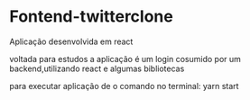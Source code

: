 # Fontend-twitterclone
Aplicação desenvolvida em react

voltada para estudos a aplicação é um login  cosumido por um backend,utilizando react e algumas bibliotecas

para executar aplicação de o comando no terminal: yarn start

